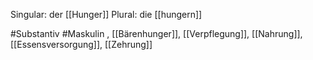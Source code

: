 
Singular: der [[Hunger]]
Plural: die [[hungern]]


#Substantiv
#Maskulin , [[Bärenhunger]], [[Verpflegung]], [[Nahrung]], [[Essensversorgung]], [[Zehrung]]